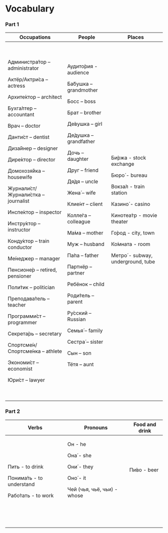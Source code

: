 <h1>Vocabulary</h1>


<!-- COMMENT: To add items to the columns, simply copy an existing item with its <p></p> tags. For example <p>Актёр - actor</p>, and then paste it before the </td> tag of the section. There are some empty <p></p> tags for you to use as well. These are marked: <p>&nbsp;</p>, so you can insert items in place of the &nbsp; part. END OF COMMENT -->

<!-- THIS IS THE FIRST TABLE -->
<h3>Part 1</h3>
<table class="table table-striped">
<thead>
<tr>
<th>Occupations</th>
<th>People</th>
<th>Places</th>
</tr>
</thead>
<tbody>
<tr>
<td>
<p>&nbsp;</p>
  <p>Администра́тор – administrator</p>
  <p>Актёр/Актри́са – actress</p>
  <p>Архите́ктор – architect</p>
  <p>Бухга́лтер – accountant</p>
  <p>Врач – doctor</p>
  <p>Данти́ст – dentist</p>
  <p>Диза́йнер – designer</p>
  <p>Дире́ктор – director</p>
  <p>Домохозя́йка – housewife</p>
  <p>Журнали́ст/Журнали́стка – journalist</p>
  <p>Инспе́ктор – inspector</p>
  <p>Инстру́ктор – instructor</p>
  <p>Конду́ктор –  train conductor</p>
  <p>Ме́неджер – manager</p>
  <p>Пенсионе́р – retired, pensioner</p>
  <p>Поли́тик – politician</p>
  <p>Преподава́тель – teacher</p>
  <p>Программи́ст – programmer</p>
  <p>Секрета́рь – secretary</p>
  <p>Спортсме́н/Спортсме́нка – athlete</p>
  <p>Экономи́ст – economist</p>
  <p>Юри́ст – lawyer</p>

<p>&nbsp;</p>
</td>
<td>
  <p></p>
  <p>Аудито́рия - audience</p>
<p>Ба́бушка – grandmother</p>
<p>Босс – boss</p>
<p>Брат – brother</p>
<p>Де́вушка – girl</p>
<p>Де́душка – grandfather</p>
<p>Дочь – daughter</p>
<p>Друг – friend</p>
<p>Дя́дя – uncle</p>
<p>Жена́ – wife</p>
<p>Клие́нт – client</p>
<p>Колле́га – colleague</p>
<p>Ма́ма – mother</p>
<p>Муж – husband</p>
<p>Па́па – father</p>
<p>Партнёр – partner</p>
<p>Ребёнок – child</p>
<p>Роди́тель – parent</p>
<p>Ру́сский – Russian</p>
<p>Семья́ – family</p>
<p>Сестра́ – sister</p>
  <p>Сын – son</p>
<p>Тётя – aunt</p>
  
<p>&nbsp;</p>
</td>
<td>
<p>Би́ржа - stock exchange</p>
<p>Бюро́ - bureau</p>
<p>Вокза́л - train station</p>
<p>Казино́ - casino</p>
<p>Кинотеа́тр - movie theater</p>
<p>Го́род - city, town</p>
<p>Ко́мната - room</p>
<p>Метро́ - subway, underground, tube</p>
<p>&nbsp;</p>
<p>&nbsp;</p>
</td>
</tr>
</tbody>
</table>

<!-- THIS IS THE SECOND TABLE -->
<!-- COMMENT: If you want to make a third table, just copy everything below here and paste it after -->
<h3>Part 2</h3>
<table class="table table-striped">
<thead>
<tr>
<th>Verbs</th>
<th>Pronouns</th>
<th>Food and drink</th>
</tr>
</thead>
<tbody>
<tr>
<td>
<p>Пить - to drink&nbsp;</p>
<p>Понима́ть - to understand</p>
<p>Рабо́тать - to work</p>
</td>
<td>
<p>Он - he</p>
<p>Она́ - she</p>
<p>Они́ - they</p>
<p>Оно́ - it</p>
<p>Чей (чья, чьё, чьи) - whose</p>
<p>&nbsp;</p>
<p>&nbsp;</p>
</td>
<td>
<p>Пи́во - beer</p>
<p>&nbsp;</p>
<p>&nbsp;</p>
</td>
</tr>
</tbody>
</table>

